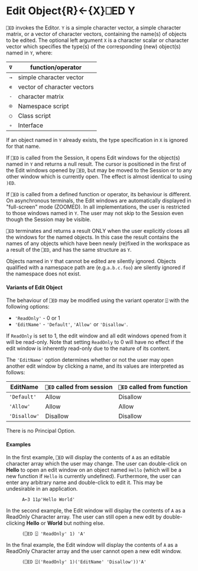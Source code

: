 




<h1 class="heading"><span class="name">Edit Object</span><span class="command">{R}←{X}⎕ED Y</span></h1>

`⎕ED` invokes the Editor.  `Y` is a simple character vector, a simple character matrix, or a vector of character vectors, containing the name(s) of objects to be edited.  The optional left argument `X` is  a character scalar or character vector which specifies the type(s) of the corresponding (new) object(s) named in `Y`, where:

| `∇` | function/operator |
| --- | ---  |
| `→` | simple character vector |
| `∊` | vector of character vectors |
| `-` | character matrix |
| `⍟` | Namespace script |
| `○` | Class script |
| `∘` | Interface |



If an object named in `Y` already exists, the type specification in `X` is ignored for that name.


If `⎕ED` is called from the Session, it opens Edit windows for the object(s) named in `Y` and returns a null result.  The cursor is positioned in the first of the Edit windows opened by `⎕ED`, but may be moved to the Session or to any other window which is currently open.  The effect is almost identical to using `)ED`.


If `⎕ED` is called from a defined function or operator, its behaviour is different. On asynchronous terminals, the Edit windows are automatically displayed in "full-screen" mode (ZOOMED). In all implementations, the user is restricted to those windows named in `Y`. The user may not skip to the Session even though the Session may be visible.


`⎕ED` terminates and returns a result ONLY when the user explicitly closes all the windows for the named objects. In this case the result contains the names of any objects which have been newly (re)fixed in the workspace as a result of the `⎕ED`, and has the same structure as `Y`.


Objects named in `Y` that cannot be edited are silently ignored. Objects qualified with a namespace path are (e.g.`a.b.c.foo`) are silently ignored if the namespace does not exist.


#### Variants of Edit Object


The behaviour of `⎕ED` may be modified using the variant operator `⍠` with the following options:

- `'ReadOnly'` - 0 or 1
- `'EditName'` - `'Default'`, `'Allow'` or `'Disallow'`.


If `ReadOnly` is set to 1, the edit window and all edit windows opened from it will be read-only. Note that setting `ReadOnly` to 0 will have no effect if the edit window is inherently read-only due to the nature of its content.



The `'EditName'` option determines whether or not the user may open another edit window by clicking a name, and its values are interpreted as follows:

| EditName | `⎕ED` called from session | `⎕ED` called from function |
| --- | --- | ---  |
| `'Default'` | Allow | Disallow |
| `'Allow'` | Allow | Allow |
| `'Disallow'` | Disallow | Disallow |



There is no Principal Option.

#### Examples



In the first example, `⎕ED` will display the contents of `A` as an editable character array which the user may change. The user can double-click on **Hello** to open an edit window on an object named `Hello` (which will be a new function if `Hello` is currently undefined). Furthermore, the user can enter any arbitrary name and double-click to edit it. This may be undesirable in an application.
```apl
      A←3 11⍴'Hello World'
```




In the second example, the Edit window will display the contents of `A` as a ReadOnly Character array. The user can still open a new edit by double-clicking **Hello** or **World** but nothing else.
```apl
      (⎕ED ⍠ 'ReadOnly' 1) 'A'
```




In the final example, the Edit window will display the contents of `A` as a ReadOnly Character array and the user cannot open a new edit window.
```apl
      (⎕ED ⍠('ReadOnly' 1)('EditName' 'Disallow'))'A'
```




